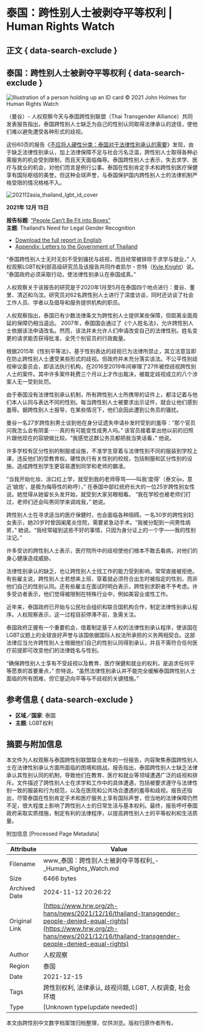 # 泰国：跨性别人士被剥夺平等权利 | Human Rights Watch

## 正文 { data-search-exclude }


## 泰国：跨性别人士被剥夺平等权利 { data-search-exclude }

![Illustration of a person holding up an ID card](https://www.hrw.org/sites/default/files/styles/embed_xxl/public/media_2021/12/202112asia_thailand_lgbt_id.jpg?itok=pwVi-omW)
© 2021 John Holmes for Human Rights Watch

（曼谷）- 人权观察今天与泰国跨性别联盟（Thai Transgender Alliance）共同发表报告指出，泰国跨性别人士缺乏为自己的性别认同取得法律承认的途径，使他们难以避免遭受各种形式的歧视。

这份60页的报告《[不应将人硬性分类：泰国对于法律性别承认的需要](https://www.hrw.org/node/380638)》发现，由于缺乏法律性别承认，加上法律保障不足与社会污名泛滥，跨性别人士取得各种必需服务的机会受到限制，而且天天面临侮辱。泰国跨性别人士表示，失去求学、医疗与就业的机会，对他们而言是例行公事。泰国在性别肯定手术和跨性别医疗保健享有国际枢纽的美誉。但这种全球声誉，与泰国保护国内跨性别人士的法律机制严格受限的情况格格不入。

![202112asia_thailand_lgbt_id_cover](https://www.hrw.org/sites/default/files/styles/thumbnail/public/media_2021/12/202112asia_thailand_lgbt_id_cover.jpg?itok=jGaFLXvs)

**2021年 12月 15日**

**报告标题**: [“People Can’t Be Fit into Boxes”](https://www.hrw.org/report/2021/12/15/people-cant-be-fit-boxes/thailands-need-legal-gender-recognition)  
**主题**: Thailand’s Need for Legal Gender Recognition  
- [Download the full report in English](https://www.hrw.org/sites/default/files/media_2021/12/thailand1221_web.pdf)  
- [Appendix: Letters to the Government of Thailand](https://www.hrw.org/sites/default/files/media_2021/12/thailand1221_appendix.pdf)  

“泰国跨性别人士无时无刻不受到骚扰与歧视，而且经常被排除于求学与就业，” 人权观察LGBT权利部高级研究员及该报告共同作者凯尔・奈特（[Kyle Knight](https://www.hrw.org/about/people/kyle-knight)）说。 “泰国政府必须采取行动，使法律性别承认在泰国成真。”

人权观察关于该报告的研究是于2020年1月至5月在泰国四个地点进行：曼谷、董里、清迈和乌汶。研究员对62名跨性别人士进行了深度访谈，同时还访谈了社会工作人员、学者以及倡导和服务提供机构的职员。

人权观察指出，泰国已有少数法律条文为跨性别人士提供某些保障，但距离全面周延的保障仍相当遥远。 2007年，泰国国会通过了《个人姓名法》，允许跨性别人士依据该法申请改名。然而，该法并未允许人们申请改变自己的法律性别。姓名变更的请求能否获得批准，全凭个别官员的行政裁量。

根据2015年《性别平等法》，基于性别表达的歧视已为法律所禁止，其立法意旨即在防止跨性别人士遭受某些形式的歧视。但政府并未充分落实该法。不公平性别歧视审议委员会，即该法执行机构，在2016至2019年间审理了27件被控歧视跨性别人士的案件。其中许多案件耗费三个月以上才作出裁决，被裁定歧视成立的八个涉案人无一受到处罚。

由于泰国没有法律性别承认机制，所有跨性别人士所携带的证件上，都注记着与他们本人认同与表达不同的性别。每当跨性别人士被要求出示证件，就会让他们感到羞辱。据跨性别人士报导，在某些情况下，他们会因此遭到公务员的骚扰。

曼谷一名27岁跨性别男士谈到他在身分证遗失申请补发时受到的羞辱：“那个官员问我怎么会有阴茎⋯⋯真的有可能变性成男人吗。” 该官员接着拿出他以前的旧照片跟他现在的容貌做比较。“我感觉这群公务员都把我当笑话看，” 他说。

许多学校有区分性别的制服或设施，不准学生穿着与法律性别不同的服装到学校上课，违反他们的受教育权。硬性执行有关性别的校规，包括制服和区分性别的设施，造成跨性别学生更容易遭到同学和老师的霸凌。

“当我开始化妆、涂口红上学，就受到我的老师辱骂——叫我‘度得’（泰文ตุ๊ด，意近‘娘炮’，是极为侮辱性的称呼），” 在泰国中部红统府长大的一位25岁跨性别女性说。她觉得从她留长头发开始，就受到大家另眼相看。 “我在学校也被老师们打过，老师们还会叫男同学来调戏我，” 她说。

跨性别人士在寻求适当的医疗保健时，也会面临各种阻碍。一名30岁的跨性别妇女表示，她20岁时曾因阑尾炎住院，需要紧急动手术。“我被分配到一间男性病房，” 她说。“我经常碰到这些不好的事情，只因为身分证上的一个字——我的性别注记。”

许多受访的跨性别人士表示，医疗院所中的歧视使他们根本不敢去看病，对他们的身心健康造成威胁。

法律性别承认的缺乏，也让跨性别人士找工作的能力受到影响，常常直接被拒绝。有些雇主说，跨性别人士若想来上班，穿着就必须符合出生时被指定的性别，而非他们自己的性别认同。还有些雇主在面试时明白表示，跨性别求职者不予考虑。许多受访者表示，他们觉得被限制在特殊行业中，例如美容业或性工作。

近年来，泰国政府已开始与公民社会组织和联合国机构合作，制定法律性别承认程序。人权观察表示，这一过程目前停滞不前，急需关注。

泰国政府正握有一个重要机会，借着制定基于人权的法律性别承认程序，使该国在LGBT议题上的全球良好声誉与该国依据国际人权法所承担的义务两相契合。这部法律应当允许跨性别人士根据他们自己的性别认同得到承认，并且不需符合任何医疗前提即可改变他们的法律姓名与性别。

“确保跨性别人士享有不受歧视以及教育、医疗保健和就业的权利，是追求任何平等愿景的首要重点，” 奈特说。“虽然法律性别承认并不能完全缓解泰国跨性别人士面临的所有困难，但它是迈向平等与不歧视的关键措施。”

## 参考信息 { data-search-exclude }

- **区域／国家**: 泰国
- **主题**: LGBT权利

## 摘要与附加信息

<!-- tcd_abstract -->
本文件为人权观察与泰国跨性别联盟联合发布的一份报告，内容聚焦泰国跨性别人士在法律性别承认方面所面临的困境和挑战。报告指出，泰国跨性别人士缺乏法律承认其性别认同的机制，导致他们在教育、医疗和就业等领域遭遇广泛的歧视和排斥。文件描述了跨性别人士在求学和工作中的具体遭遇，包括被要求遵守与法律性别一致的服装和行为规范，以及在医院和公共场合遭遇的羞辱和歧视。报告还指出，尽管泰国在性别肯定手术和医疗服务上享有国际声誉，但当地的法律保障仍然不足，很大程度上影响了跨性别人士的日常生活与基本权利。最终，报告呼吁泰国政府采取实质措施，制定有利的法律程序，以提高跨性别人士的平等权利和生活质量。
<!-- tcd_abstract_end -->

附加信息 [Processed Page Metadata]

| Attribute       | Value                                  |
|-----------------|----------------------------------------|
| Filename        | www_泰国：跨性别人士被剥夺平等权利_-_Human_Rights_Watch.md                             |
| Size            | 6466 bytes                           |
| Archived Date   | 2024-11-12 20:26:22                             |
| Original Link   | [https://www.hrw.org/zh-hans/news/2021/12/16/thailand-transgender-people-denied-equal-rights](https://www.hrw.org/zh-hans/news/2021/12/16/thailand-transgender-people-denied-equal-rights)                       |
| Author          | 人权观察                               |
| Region          | 泰国                               |
| Date            | 2021-12-15                                 |
| Tags            | 跨性别权利, 法律承认, 歧视问题, LGBT, 人权调查, 社会环境                                 |
| Type            | [Unknown type(update needed)]                                 |
<!-- tcd_table_end -->

本文由跨性别中文数字档案馆归档整理，仅供浏览。版权归原作者所有。
